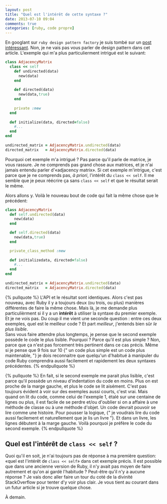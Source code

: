 ```yaml
---
layout: post
title: "Quel est l'intérêt de cette syntaxe ?"
date: 2013-07-10 09:04
comments: true
categories: [ruby, code propre]
---
```


En googlant sur `ruby design pattern factory` je suis tombé sur un
[post intéressant]( http://blog.rubybestpractices.com/posts/gregory/059-issue-25-creational-design-patterns.html).
Non, je ne vais pas vous parler de design pattern dans cet article. L'exemple
qui m'a plus particulierment intrigué est le suivant:

``` ruby Exemple original
class AdjacencyMatrix  
  class << self  
    def undirected(data)  
      new(data)  
    end  
  
    def directed(data)  
      new(data,true)  
    end  
  
    private :new  
  end  
  
  def initialize(data, directed=false)  
    #...  
  end  
end  
  
undirected_matrix = AdjacencyMatrix.undirected(data)   
directed_matrix   = AdjacencyMatrix.directed(data)
```

Pourquoi cet exemple m'a intrigué ? Pas parce qu'il parle de matrice, je vous
rassure. Je ne comprends pas grand chose aux matrices, et je n'ai jamais
entendu parler d'«adjacency matrix». Si cet exemple m'intrigue, c'est parce que
je ne comprends pas, _à priori_, l'intérêt du `class << self`.  Il me semble
que je peux réécrire ça sans `class << self` et que le résultat serait le même.

<!-- more -->

Alors allons y. Voilà le nouveau bout de code qui fait la même chose que
le précédent:

``` ruby Seconde version
class AdjacencyMatrix  
  def self.undirected(data)  
    new(data)  
  end  

  def self.directed(data)  
    new(data,true)  
  end  

  private_class_method :new
  
  def initializedata, directed=false)  
    #...  
  end
end  
  
undirected_matrix = AdjacencyMatrix.undirected(data)
directed_matrix   = AdjacencyMatrix.directed(data)
```

{% pullquote %}
L'API et le résultat sont identiques. Alors c'est pas nouveau, avec Ruby il y a
toujours deux (ou trois, ou plus) manières différentes de faire la même chose.
Mais là, je me demande plus particulièrment si il y a un **intérêt** à utiliser
la syntaxe du premier exemple. Et je ne vois pas.  Du coup il me vient une
seconde question : entre ces deux exemples, quel est le meilleur code ? Et part
_meilleur_, j'entends bien sûr _le plus lisible_.  
Sans vous faire attendre plus
longtemps, je pense que le second exemple possède le code le plus lisible.
Pourquoi ? Parce qu'il est plus simple ? Non, parce que ça n'est pas forcement
très pertinent dans ce cas précis.
Même si je pense que 9 fois sur 10 {" un code plus simple est un code plus
maintenable, "} je dois reconnaitre que quelqu'un d'habitué à manipuler du code
Ruby comprendra aussi facilement et rapidement les deux syntaxes précédentes.
{% endpullquote %}

{% pullquote %}
En fait, si le second
exemple me parait plus lisible, c'est parce qu'il possède un niveau
d'indentation du code en moins. Plus on est proche de la marge gauche, et plus
le code se lit aisément. C'est pas toujours évident à voir
sur des exemples aussi courts, c'est vrai. Mais quand on lit du code, comme
celui de l'exemple 1, étalé sur une centaine de lignes ou plus, il est facile
de se perdre et/ou d'oublier si on a affaire à une méthode de classe ou à une
méthode d'objet.
Un code devrait pouvoir se lire comme une histoire. Pour pousser la logique,
{" je voudrais lire du code aussi facilement et naturellement que je lis
un livre "}. Et dans un
livre, les lignes débutent à la marge gauche. Voilà pourquoi je préfère le
code du second exemple.
{% endpullquote %}

Quel est l'intérêt de `class << self` ?
---------------------------------------

Quoi qu'il en soit, je n'ai toujours pas de réponse à ma première question:
«quel est l'intérêt de `class << self`» dans cet exemple précis.
Il est possible que dans une ancienne
version de Ruby, il n'y avait pas moyen de faire autrement et qu'on ai gardé
l'habitude ? Peut-être qu'il n'y a aucune réponse ? Je vais donc aller faire un
tour du coté de la divinité StackOverflow pour tenter d'y voir plus clair. Je
vous tient au courant dans un futur article si je trouve quelque chose.

À demain.

